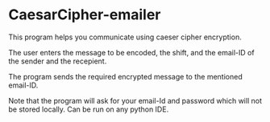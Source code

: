 # CaesarCipher-emailer

This program helps you communicate using caeser cipher encryption. 

The user enters the message to be encoded, the shift, and the email-ID of the sender and the recepient.

The program sends the required encrypted message to the mentioned email-ID.

Note that the program will ask for your email-Id and password which will not be stored locally.
Can be run on any python IDE.
